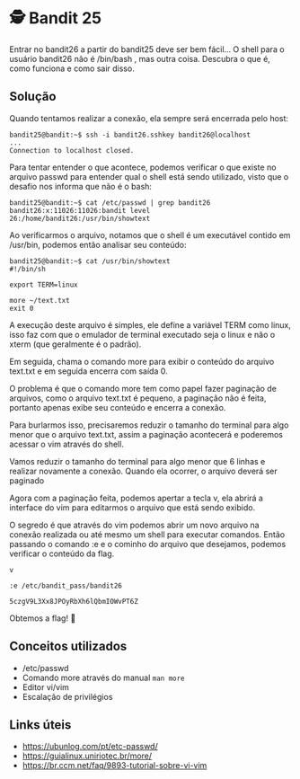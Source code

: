 # 🕵️ Bandit 25

Entrar no bandit26 a partir do bandit25 deve ser bem fácil... O shell para o usuário bandit26 não é /bin/bash , mas outra coisa. Descubra o que é, como funciona e como sair disso.

## Solução

Quando tentamos realizar a conexão, ela sempre será encerrada pelo host: 
```
bandit25@bandit:~$ ssh -i bandit26.sshkey bandit26@localhost
...
Connection to localhost closed.
```

Para tentar entender o que acontece, podemos verificar o que existe no arquivo passwd para entender qual o shell está sendo utilizado, visto que o desafio nos informa que não é o bash:
```
bandit25@bandit:~$ cat /etc/passwd | grep bandit26
bandit26:x:11026:11026:bandit level 26:/home/bandit26:/usr/bin/showtext
```

Ao verificarmos o arquivo, notamos que o shell é um executável contido em /usr/bin, podemos então analisar seu conteúdo:
```
bandit25@bandit:~$ cat /usr/bin/showtext 
#!/bin/sh

export TERM=linux

more ~/text.txt
exit 0
```

A execução deste arquivo é simples, ele define a variável TERM como linux, isso faz com que o emulador de terminal executado seja o linux e não o xterm (que geralmente é o padrão).

Em seguida, chama o comando more para exibir o conteúdo do arquivo text.txt e em seguida encerra com saída 0.

O problema é que o comando more tem como papel fazer paginação de arquivos, como o arquivo text.txt é pequeno, a paginação não é feita, portanto apenas exibe seu conteúdo e encerra a conexão.

Para burlarmos isso, precisaremos reduzir o tamanho do terminal para algo menor que o arquivo text.txt, assim a paginação acontecerá e poderemos acessar o vim através do shell.

Vamos reduzir o tamanho do terminal para algo menor que 6 linhas e realizar novamente a conexão. Quando ela ocorrer, o arquivo deverá ser paginado

Agora com a paginação feita, podemos apertar a tecla v, ela abrirá a interface do vim para editarmos o arquivo que está sendo exibido. 

O segredo é que através do vim podemos abrir um novo arquivo na conexão realizada ou até mesmo um shell para executar comandos. Então passando o comando :e e o cominho do arquivo que desejamos, podemos verificar o conteúdo da flag.
```
v

:e /etc/bandit_pass/bandit26

5czgV9L3Xx8JPOyRbXh6lQbmIOWvPT6Z 
```

Obtemos a flag! 🥷

## Conceitos utilizados

- /etc/passwd
- Comando more através do manual `man more`
- Editor vi/vim
- Escalação de privilégios


## Links úteis

- https://ubunlog.com/pt/etc-passwd/
- https://guialinux.uniriotec.br/more/
- https://br.ccm.net/faq/9893-tutorial-sobre-vi-vim

